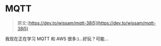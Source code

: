 # MQTT

> 原文:[https://dev.to/wissam/mqtt-38j5](https://dev.to/wissam/mqtt-38j5)

我现在正在学习 MQTT 和 AWS 很多:)...好玩？可能...